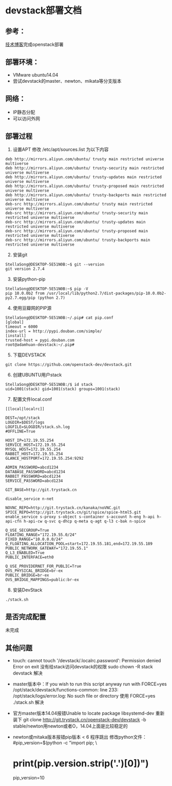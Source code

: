 # devstack部署文档

## **参考：**
[技术博客](http://d-prototype.com/archives/8278)完成openstack部署

## **部署环境：**
- VMware ubuntu14.04
- 尝试devstack的master、newton、mikata等分支版本

## **网络：**
- IP静态分配
- 可以访问外网

## 部署过程
1. 设置APT
修改 /etc/apt/sources.list 为以下内容
```
deb http://mirrors.aliyun.com/ubuntu/ trusty main restricted universe multiverse
deb http://mirrors.aliyun.com/ubuntu/ trusty-security main restricted universe multiverse
deb http://mirrors.aliyun.com/ubuntu/ trusty-updates main restricted universe multiverse
deb http://mirrors.aliyun.com/ubuntu/ trusty-proposed main restricted universe multiverse
deb http://mirrors.aliyun.com/ubuntu/ trusty-backports main restricted universe multiverse
deb-src http://mirrors.aliyun.com/ubuntu/ trusty main restricted universe multiverse
deb-src http://mirrors.aliyun.com/ubuntu/ trusty-security main restricted universe multiverse
deb-src http://mirrors.aliyun.com/ubuntu/ trusty-updates main restricted universe multiverse
deb-src http://mirrors.aliyun.com/ubuntu/ trusty-proposed main restricted universe multiverse
deb-src http://mirrors.aliyun.com/ubuntu/ trusty-backports main restricted universe multiverse
```

2. 安装git
```
StellaSong@DESKTOP-5E51N0B:~$ git --version
git version 2.7.4
```

3. 安装python-pip
```
StellaSong@DESKTOP-5E51N0B:~$ pip -V
pip 10.0.0b2 from /usr/local/lib/python2.7/dist-packages/pip-10.0.0b2-py2.7.egg/pip (python 2.7)
```

4. 使用豆瓣网的PIP源
```
StellaSong@DESKTOP-5E51N0B:~/.pip# cat pip.conf 
[global] 
timeout = 6000 
index-url = http://pypi.douban.com/simple/ 
[install] 
trusted-host = pypi.douban.com
root@adamhuan-devstack:~/.pip# 
```

5. 下载DEVSTACK
```
git clone https://github.com/openstack-dev/devstack.git
```

6. 创建UBUNTU用户stack
```
StellaSong@DESKTOP-5E51N0B:/$ id stack
uid=1001(stack) gid=1001(stack) groups=1001(stack)
```

7. 配置文件local.conf
```
[[local|localrc]]

DEST=/opt/stack
LOGDIR=$DEST/logs
LOGFILE=$LOGDIR/stack.sh.log
#OFFLINE=True

HOST_IP=172.19.55.254
SERVICE_HOST=172.19.55.254
MYSQL_HOST=172.19.55.254
RABBIT_HOST=172.19.55.254
GLANCE_HOSTPORT=172.19.55.254:9292

ADMIN_PASSWORD=abcd1234
DATABASE_PASSWORD=abcd1234
RABBIT_PASSWORD=abcd1234
SERVICE_PASSWORD=abcd1234

GIT_BASE=http://git.trystack.cn

disable_service n-net

NOVNC_REPO=http://git.trystack.cn/kanaka/noVNC.git
SPICE_REPO=http://git.trystack.cn/git/spice/spice-html5.git
enable_service s-proxy s-object s-container s-account h-eng h-api h-api-cfn h-api-cw q-svc q-dhcp q-meta q-agt q-l3 c-bak n-spice

Q_USE_SECGROUP=True
FLOATING_RANGE="172.19.55.0/24"
FIXED_RANGE="10.0.0.0/24"
Q_FLOATING_ALLOCATION_POOL=start=172.19.55.181,end=172.19.55.189
PUBLIC_NETWORK_GATEWAY="172.19.55.1"
Q_L3_ENABLED=True
PUBLIC_INTERFACE=eth0

Q_USE_PROVIDERNET_FOR_PUBLIC=True
OVS_PHYSICAL_BRIDGE=br-ex
PUBLIC_BRIDGE=br-ex
OVS_BRIDGE_MAPPINGS=public:br-ex
```

8. 安装DevStack
```
./stack.sh
```

## 是否完成配置
未完成

## 其他问题
- touch: cannot touch '/devstack/.localrc.password': Permission denied Error on exit
没有给stack访问devstack的权限
sudo chown -R stack devstack 解决

- master版本中：If you wish to run this script anyway run with FORCE=yes /opt/stack/devstack/functions-common: line 233: /opt/stack/logs/error.log: No such file or directory
使用 FORCE=yes ./stack.sh 解决

- 官方master版本14.04报错Unable to locate package libsystemd-dev
重新装下 git clone http://git.trystack.cn/openstack-dev/devstack -b stable/newton用newton或者O，14.04上面是比较稳定的

- newton或mitaka版本报错pip版本 < 6 程序跳出
修改python文件：
    #pip_version=$(python -c "import pip; \
    #                    print(pip.__version__.strip('.')[0])")
	pip_version=10